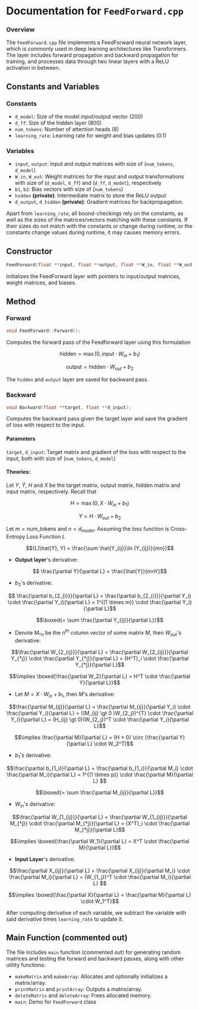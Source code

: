 # Documentation for `FeedForward.cpp`

### Overview
The `FeedForward.cpp` file implements a FeedForward neural network layer, which is commonly used in deep learning architectures like Transformers. The layer includes forward propagation and backward propagation for training, and processes data through two linear layers with a ReLU activation in between.
## Constants and Variables
### Constants
- `d_model`: Size of the model input/output vector (200)
- `d_ff`: Size of the hidden layer (800)
- `num_tokens`: Number of attention heads (8)
- `learning_rate`: Learning rate for weight and bias updates (0.1)
### Variables
- `input`, `output`: Input and output matrices with size of (`num_tokens`, `d_model`)
- `W_in`, `W_out`: Weight matrices for the input and output transformations with size of (`d_model`, `d_ff`) and (`d_ff`, `d_model`), respectively
- `b1`, `b2`: Bias vectors with size of (`num_tokens`)
- `hidden` **(private)**: Intermediate matrix to store the ReLU output
- `d_output`, `d_hidden` **(private)**: Gradient matrices for backpropagation.

Apart from `learning_rate`, all bound-checkings rely on the constants, as well as the sizes of the matrices/vectors matching with these constants. If their sizes do not match with the constants or change during runtime, or the constants change values during runtime, it may causes memory errors.

## Constructor
```cpp
FeedForward(float **input, float **output, float **W_in, float **W_out, float *b1, float *b2);
```
Initializes the FeedForward layer with pointers to input/output matrices, weight matrices, and biases.

## Method
### Forward
```cpp
void FeedForward::Forward();
```
Computes the forward pass of the Feedforward layer using this formulation
```math
 \text{hidden} = \max(0, \text{input} \cdot W_{in} + b_1)
```
```math
\text{output} = \text{hidden} \cdot W_{out} + b_2
```
The `hidden` and `output` layer are saved for backward pass.

### Backward
```cpp
void Backward(float **target, float **d_input);
```
Computes the backward pass given the target layer and save the gradient of loss with respect to the input.
#### Parameters
`target`, `d_input`: Target matrix and gradient of the loss with respect to the input, both with size of (`num_tokens`, `d_model`)
#### Theories:
Let $`Y`$, $`\hat{Y}`$, $`H`$ and $`X`$ be the target matrix, output matrix, hidden matrix and input matrix, respectively. Recall that
```math
H = \max(0, X \cdot W_{in} + b_1)
```
```math
Y = H \cdot W_{out} + b_2
```
Let $`m = \text{num\_tokens}`$ and $`n = d_{model}`$. Assuming the loss function is Cross-Entropy Loss Function $L$
```math
{L(\hat{Y}, Y) = \frac{\sum \hat{Y_{ij}}\ln (Y_{ij})}{mn}}
```
- **Output layer**'s derivative:
```math
 \frac{\partial Y}{\partial L} = \frac{\hat{Y}}{mnY}
```

- $b_2$'s derivative:
```math
 \frac{\partial b_{2_{i}}}{\partial L} = \frac{\partial b_{2_{i}}}{\partial Y_i} \cdot \frac{\partial Y_i}{\partial L}
= 1^{(1 \times m)} \cdot \frac{\partial Y_i}{\partial L}
```
```math
\boxed{= \sum \frac{\partial Y_{ij}}{\partial L}}
```

- Denote $M_{*n}$ be the $n^\text{th}$ column vector of some matrix $M$, then $W_{out}$'s derivative:
```math
\frac{\partial W_{2_{ij}}}{\partial L} = \frac{\partial W_{2_{ij}}}{\partial Y_{*j}} 
\cdot \frac{\partial Y_{*j}}{\partial L} = (H^T)_i \cdot \frac{\partial Y_{*j}}{\partial L}
```
```math
\implies 
\boxed{\frac{\partial W_2}{\partial L} = H^T \cdot \frac{\partial Y}{\partial L}}
```

- Let $M=X \cdot W_{in} + b_1$, then $M$'s derivative:
```math
\frac{\partial M_{ij}}{\partial L} = \frac{\partial M_{ij}}{\partial Y_i} \cdot \frac{\partial Y_i}{\partial L} =
((M_{ij} \gt 0 )W_{2_j})^{T} \cdot \frac{\partial Y_i}{\partial L} = (H_{ij} \gt 0)(W_{2_j})^T \cdot \frac{\partial Y_i}{\partial L}
```
```math
\implies \frac{\partial M}{\partial L}
= (H > 0) \circ (\frac{\partial Y}{\partial L} \cdot W_2^T)
```

- $b_1$'s derivative:
```math
\frac{\partial b_{1_i}}{\partial L} = \frac{\partial b_{1_i}}{\partial M_i} \cdot \frac{\partial M_i}{\partial L} = 1^{(1 \times p)} \cdot \frac{\partial M}{\partial L} 
```
```math
\boxed{= \sum \frac{\partial M_{ij}}{\partial L}}
```

- $W_{in}$'s derivative:
```math
\frac{\partial W_{1_{ij}}}{\partial L} = \frac{\partial W_{1_{ij}}}{\partial M_{*j}} \cdot \frac{\partial M_{*j}}{\partial L} = (X^T)_i \cdot \frac{\partial M_{*j}}{\partial L}
```
```math
\implies \boxed{\frac{\partial W_1}{\partial L} = X^T \cdot \frac{\partial M}{\partial L}}
```

- **Input Layer**'s derivative:
```math
\frac{\partial X_{ij}}{\partial L} = \frac{\partial X_{ij}}{\partial M_i} \cdot \frac{\partial M_i}{\partial L} = (W_{1_j})^T \cdot \frac{\partial M_i}{\partial L} 
```
```math
\implies \boxed{\frac{\partial X}{\partial L} = \frac{\partial M}{\partial L} \cdot W_1^T}
```

After computing derivative of each variable, we subtract the variable with said derivative times `learning_rate` to update it.

## Main Function (commented out)
The file includes `main` function (commented out) for generating random matrices and testing the forward and backward passes, along with other utility functions:
- `makeMatrix` and `makeArray`: Allocates and optionally initializes a matrix/array.
- `printMatrix` and `printArray`: Outputs a matrix/array.
- `deleteMatrix` and `deleteArray`: Frees allocated memory.
- `main`: Demo for `FeedForward` class
